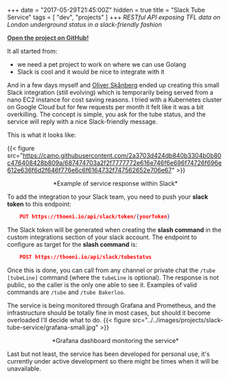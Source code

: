 +++
date = "2017-05-29T21:45:00Z"
hidden = true
title = "Slack Tube Service"
tags = [ "dev", "projects" ]
+++
*RESTful API exposing TFL data on London underground status in a slack-friendly fashion*

<a href="https://github.com/thoeni/slack-tube-service" title="Slack Tube Service Github" style="color: #404040;">
  <span class="fa-stack fa-lg">
    <i class="fa fa-circle fa-stack-2x"></i>
    <i class="fa fa-github fa-stack-1x fa-inverse"></i>
  </span>
  <b>Open the project on GitHub!</b>
</a>

It all started from:

- we need a pet project to work on where we can use Golang
- Slack is cool and it would be nice to integrate with it

And in a few days myself and [Oliver Skånberg](https://twitter.com/oskanberg) ended up creating this small Slack integration (still evolving) which is temporarily being served from a nano EC2 instance for cost saving reasons. I tried with a Kubernetes cluster on Google Cloud but for few requests per month it felt like it was a bit overkilling.
The concept is simple, you ask for the tube status, and the service will reply with a nice Slack-friendly message.

This is what it looks like:

{{< figure src="https://camo.githubusercontent.com/2a3703d424db840b3304b0b80c476408428b809a/687474703a2f2f7777772e616e746f6e696f74726f696e612e636f6d2f646f776e6c6f6164732f747562652e706e67" >}}
<center>*Example of service response within Slack*</center>

To add the integration to your Slack team, you need to push your **slack token** to this endpoint:
```json
    PUT https://thoeni.io/api/slack/token/{yourToken}
```
The Slack token will be generated when creating the **slash command** in the custom integrations section of your slack account.
The endpoint to configure as target for the **slash command** is:
```json
    POST https://thoeni.io/api/slack/tubestatus
```
Once this is done, you can call from any channel or private chat the `/tube [tubeLine]` command (where the `tubeLine` is optional). The response is not public, so the caller is the only one able to see it. Examples of valid commands are `/tube` and `/tube Bakerloo`.

The service is being monitored through Grafana and Prometheus, and the infrastructure should be totally fine in most cases, but should it become overloaded I'll decide what to do.
{{< figure src="../../images/projects/slack-tube-service/grafana-small.jpg" >}}
<center>*Grafana dashboard monitoring the service*</center>

Last but not least, the service has been developed for personal use, it's currently under active development so there might be times when it will be unavailable.